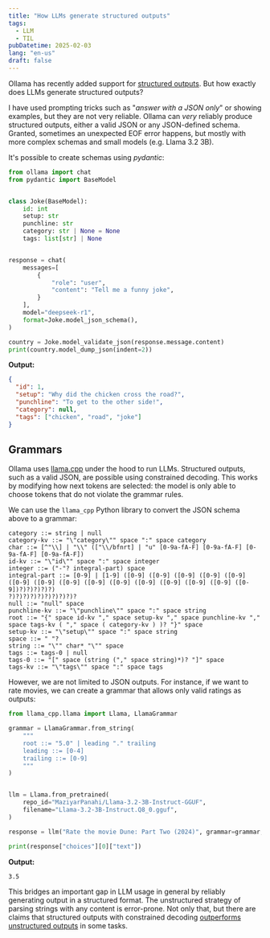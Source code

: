 ```yaml
---
title: "How LLMs generate structured outputs"
tags:
  - LLM
  - TIL
pubDatetime: 2025-02-03
lang: "en-us"
draft: false
---
```


Ollama has recently added support for [structured outputs](https://ollama.com/blog/structured-outputs). But how exactly does LLMs generate structured outputs?

I have used prompting tricks such as "_answer with a JSON only_" or showing examples, but they are not very reliable. Ollama can _very_ reliably produce structured outputs, either a valid JSON or any JSON-defined schema. Granted, sometimes an unexpected EOF error happens, but mostly with more complex schemas and small models (e.g. Llama 3.2 3B).

It's possible to create schemas using _pydantic_:

```python
from ollama import chat
from pydantic import BaseModel


class Joke(BaseModel):
    id: int
    setup: str
    punchline: str
    category: str | None = None
    tags: list[str] | None


response = chat(
    messages=[
        {
            "role": "user",
            "content": "Tell me a funny joke",
        }
    ],
    model="deepseek-r1",
    format=Joke.model_json_schema(),
)

country = Joke.model_validate_json(response.message.content)
print(country.model_dump_json(indent=2))
```

**Output:**

```json
{
  "id": 1,
  "setup": "Why did the chicken cross the road?",
  "punchline": "To get to the other side!",
  "category": null,
  "tags": ["chicken", "road", "joke"]
}
```

## Grammars

Ollama uses [llama.cpp](https://github.com/ggerganov/llama.cpp) under the hood to run LLMs.
Structured outputs, such as a valid JSON, are possible using constrained decoding.
This works by modifying how next tokens are selected: the model is only able to choose tokens that do not violate the grammar rules.

We can use the `llama_cpp` Python library to convert the JSON schema above to a grammar:

```text
category ::= string | null
category-kv ::= "\"category\"" space ":" space category
char ::= [^"\\] | "\\" (["\\/bfnrt] | "u" [0-9a-fA-F] [0-9a-fA-F] [0-9a-fA-F] [0-9a-fA-F])
id-kv ::= "\"id\"" space ":" space integer
integer ::= ("-"? integral-part) space
integral-part ::= [0-9] | [1-9] ([0-9] ([0-9] ([0-9] ([0-9] ([0-9] ([0-9] ([0-9] ([0-9] ([0-9] ([0-9] ([0-9] ([0-9] ([0-9] ([0-9] ([0-9])?)?)?)?)?)
?)?)?)?)?)?)?)?)?)?
null ::= "null" space
punchline-kv ::= "\"punchline\"" space ":" space string
root ::= "{" space id-kv "," space setup-kv "," space punchline-kv "," space tags-kv ( "," space ( category-kv ) )? "}" space
setup-kv ::= "\"setup\"" space ":" space string
space ::= " "?
string ::= "\"" char* "\"" space
tags ::= tags-0 | null
tags-0 ::= "[" space (string ("," space string)*)? "]" space
tags-kv ::= "\"tags\"" space ":" space tags
```

However, we are not limited to JSON outputs. For instance, if we want to rate movies, we can create a grammar that allows only valid ratings as outputs:

```python
from llama_cpp.llama import Llama, LlamaGrammar

grammar = LlamaGrammar.from_string(
    """
    root ::= "5.0" | leading "." trailing
    leading ::= [0-4]
    trailing ::= [0-9]
    """
)


llm = Llama.from_pretrained(
    repo_id="MaziyarPanahi/Llama-3.2-3B-Instruct-GGUF",
    filename="Llama-3.2-3B-Instruct.Q8_0.gguf",
)

response = llm("Rate the movie Dune: Part Two (2024)", grammar=grammar, max_tokens=-1)

print(response["choices"][0]["text"])
```

**Output:**

```text
3.5
```

This bridges an important gap in LLM usage in general by reliably generating output in a structured format.
The unstructured strategy of parsing strings with any content is error-prone.
Not only that, but there are claims that structured outputs with constrained decoding [outperforms unstructured outputs](https://blog.dottxt.co/say-what-you-mean.html) in some tasks.
